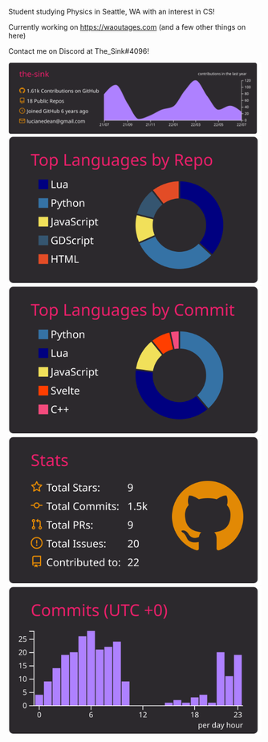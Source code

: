 Student studying Physics in Seattle, WA with an interest in CS!

Currently working on https://waoutages.com (and a few other things on here)

Contact me on Discord at The_Sink#4096!

[![](https://raw.githubusercontent.com/the-sink/the-sink/main/profile-summary-card-output/monokai/0-profile-details.svg)](https://github.com/vn7n24fzkq/github-profile-summary-cards)
[![](https://raw.githubusercontent.com/the-sink/the-sink/main/profile-summary-card-output/monokai/1-repos-per-language.svg)](https://github.com/vn7n24fzkq/github-profile-summary-cards) [![](https://raw.githubusercontent.com/the-sink/the-sink/main/profile-summary-card-output/monokai/2-most-commit-language.svg)](https://github.com/vn7n24fzkq/github-profile-summary-cards)
[![](https://raw.githubusercontent.com/the-sink/the-sink/main/profile-summary-card-output/monokai/3-stats.svg)](https://github.com/vn7n24fzkq/github-profile-summary-cards) [![](https://raw.githubusercontent.com/the-sink/the-sink/main/profile-summary-card-output/monokai/4-productive-time.svg)](https://github.com/vn7n24fzkq/github-profile-summary-cards)


